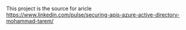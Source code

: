This project is the source for aricle https://www.linkedin.com/pulse/securing-apis-azure-active-directory-mohammad-tarem/ 
